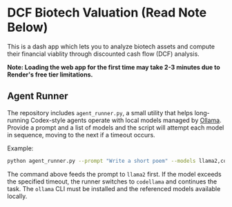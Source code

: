# DCF Biotech Valuation (Read Note Below)
This is a dash app which lets you to analyze biotech assets and compute their financial viablity through discounted cash flow (DCF) analysis.

**Note: Loading the web app for the first time may take 2-3 minutes due to Render's free tier limitations.**

## Agent Runner

The repository includes `agent_runner.py`, a small utility that helps long-running
Codex-style agents operate with local models managed by [Ollama](https://ollama.ai/).
Provide a prompt and a list of models and the script will attempt each model in
sequence, moving to the next if a timeout occurs.

Example:

```bash
python agent_runner.py --prompt "Write a short poem" --models llama2,codellama --timeout 120
```

The command above feeds the prompt to `llama2` first. If the model exceeds the
specified timeout, the runner switches to `codellama` and continues the task. The
`ollama` CLI must be installed and the referenced models available locally.

